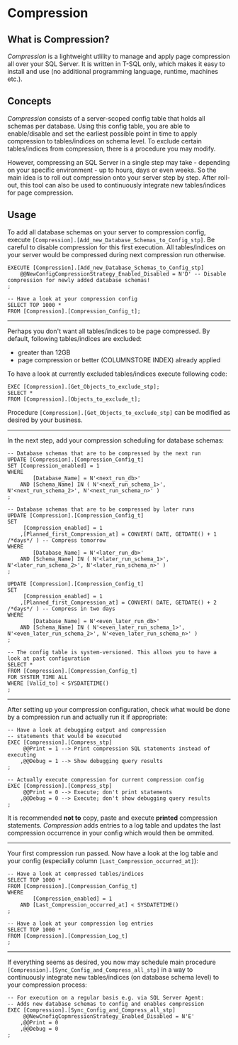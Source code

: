 # Compression

## What is Compression?

_Compression_ is a lightweight utlility to manage and apply page compression all over your SQL Server. It is written in T-SQL only, which makes it easy to install and use (no additional programming language, runtime, machines etc.).


## Concepts

_Compression_ consists of a server-scoped config table that holds all schemas per database. Using this config table, you are able to enable/disable and set the earliest possible point in time to apply compression to tables/indices on schema level. To exclude certain tables/indices from compression, there is a procedure you may modify.

However, compressing an SQL Server in a single step may take - depending on your specific environment - up to hours, days or even weeks. So the main idea is to roll out compression onto your server step by step. After roll-out, this tool can also be used to continuously integrate new tables/indices for page compression.


## Usage

To add all database schemas on your server to compression config, execute `[Compression].[Add_new_Database_Schemas_to_Config_stp]`. Be careful to disable compression for this first execution. All tables/indices on your server would be compressed during next compression run otherwise.

```tsql
EXECUTE [Compression].[Add_new_Database_Schemas_to_Config_stp]
    @@NewConfigCompressionStrategy_Enabled_Disabled = N'D' -- Disable compression for newly added database schemas!
;

-- Have a look at your compression config
SELECT TOP 1000 *
FROM [Compression].[Compression_Config_t];
```

---

Perhaps you don't want all tables/indices to be page compressed. By default, following tables/indices are excluded:
- greater than 12GB
- page compression or better (COLUMNSTORE INDEX) already applied

To have a look at currently excluded tables/indices execute following code:

```tsql
EXEC [Compression].[Get_Objects_to_exclude_stp];
SELECT *
FROM [Compression].[Objects_to_exclude_t];
```

Procedure `[Compression].[Get_Objects_to_exclude_stp]` can be modified as desired by your business.


---

In the next step, add your compression scheduling for database schemas:

```tsql
-- Database schemas that are to be compressed by the next run
UPDATE [Compression].[Compression_Config_t]
SET [Compression_enabled] = 1
WHERE
        [Database_Name] = N'<next_run_db>'
    AND [Schema_Name] IN ( N'<next_run_schema_1>', N'<next_run_schema_2>', N'<next_run_schema_n>' )
;

-- Database schemas that are to be compressed by later runs
UPDATE [Compression].[Compression_Config_t]
SET
     [Compression_enabled] = 1
    ,[Planned_first_Compression_at] = CONVERT( DATE, GETDATE() + 1 /*days*/ ) -- Compress tomorrow
WHERE
        [Database_Name] = N'<later_run_db>'
    AND [Schema_Name] IN ( N'<later_run_schema_1>', N'<later_run_schema_2>', N'<later_run_schema_n>' )
;

UPDATE [Compression].[Compression_Config_t]
SET
     [Compression_enabled] = 1
    ,[Planned_first_Compression_at] = CONVERT( DATE, GETDATE() + 2 /*days*/ ) -- Compress in two days
WHERE
        [Database_Name] = N'<even_later_run_db>'
    AND [Schema_Name] IN ( N'<even_later_run_schema_1>', N'<even_later_run_schema_2>', N'<even_later_run_schema_n>' )
;

-- The config table is system-versioned. This allows you to have a look at past configuration
SELECT *
FROM [Compression].[Compression_Config_t]
FOR SYSTEM_TIME ALL
WHERE [Valid_to] < SYSDATETIME()
;
```

---

After setting up your compression configuration, check what would be done by a compression run and actually run it if appropriate:

```tsql
-- Have a look at debugging output and compression
-- statements that would be executed
EXEC [Compression].[Compress_stp]
     @@Print = 1 --> Print compression SQL statements instead of executing
    ,@@Debug = 1 --> Show debugging query results
;

-- Actually execute compression for current compression config
EXEC [Compression].[Compress_stp]
     @@Print = 0 --> Execute; don't print statements
    ,@@Debug = 0 --> Execute; don't show debugging query results
;
```

It is recommended __not to__ copy, paste and execute __printed__ compression statements. _Compression_ adds entries to a log table and updates the last compression occurrence in your config which would then be ommited.


---

Your first compression run passed. Now have a look at the log table and your config (especially column `[Last_Compression_occurred_at]`):

```tsql
-- Have a look at compressed tables/indices
SELECT TOP 1000 *
FROM [Compression].[Compression_Config_t]
WHERE
        [Compression_enabled] = 1
    AND [Last_Compression_occurred_at] < SYSDATETIME()
;

-- Have a look at your compression log entries
SELECT TOP 1000 *
FROM [Compression].[Compression_Log_t]
;
```

---

If everything seems as desired, you now may schedule main procedure `[Compression].[Sync_Config_and_Compress_all_stp]` in a way to continuously integrate new tables/indices (on database schema level) to your compression process:

```tsql
-- For execution on a regular basis e.g. via SQL Server Agent:
-- Adds new database schemas to config and enables compression
EXEC [Compression].[Sync_Config_and_Compress_all_stp]
     @@NewCnofigCopmressionStrategy_Enabled_Disabled = N'E'
    ,@@Print = 0
    ,@@Debug = 0
;
```

